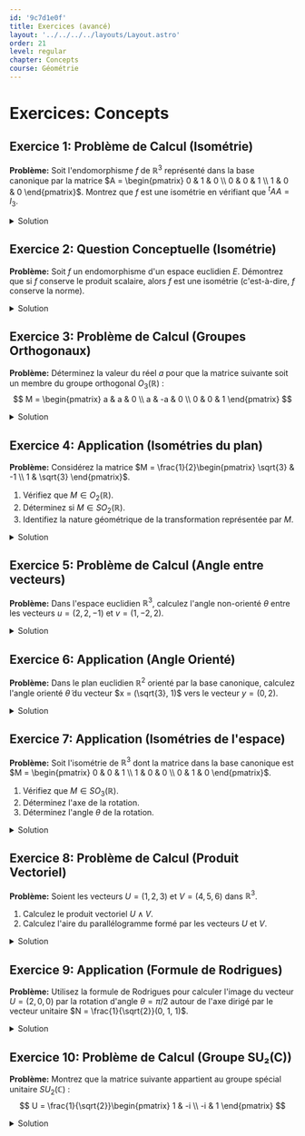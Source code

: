 ```yaml
---
id: '9c7d1e0f'
title: Exercices (avancé)
layout: '../../../../layouts/Layout.astro'
order: 21
level: regular
chapter: Concepts
course: Géométrie
---
```


# Exercices: Concepts

## Exercice 1: Problème de Calcul (Isométrie)

**Problème:** Soit l'endomorphisme $f$ de $\mathbb{R}^3$ représenté dans la base canonique par la matrice $A = \begin{pmatrix} 0 & 1 & 0 \\ 0 & 0 & 1 \\ 1 & 0 & 0 \end{pmatrix}$. Montrez que $f$ est une isométrie en vérifiant que ${}^tA A = I_3$.

<details>
<summary>Solution</summary>

**Méthode:** Une des caractérisations d'une isométrie représentée par une matrice $A$ dans une base orthonormée est que sa matrice est orthogonale, c'est-à-dire qu'elle vérifie la relation ${}^tA A = I$, où ${}^tA$ est la transposée de $A$ et $I$ est la matrice identité. Nous allons calculer le produit de la transposée de $A$ par $A$ et vérifier si le résultat est la matrice identité d'ordre 3.

**Étapes:**

1.  **Calculer la transposée de A.**
    La transposée d'une matrice s'obtient en échangeant ses lignes et ses colonnes.
    $$ A = \begin{pmatrix} 0 & 1 & 0 \\ 0 & 0 & 1 \\ 1 & 0 & 0 \end{pmatrix} \implies {}^tA = \begin{pmatrix} 0 & 0 & 1 \\ 1 & 0 & 0 \\ 0 & 1 & 0 \end{pmatrix} $$

2.  **Calculer le produit ${}^tA A$.**
    On multiplie la matrice transposée ${}^tA$ par la matrice $A$.
    $$ {}^tA A = \begin{pmatrix} 0 & 0 & 1 \\ 1 & 0 & 0 \\ 0 & 1 & 0 \end{pmatrix} \begin{pmatrix} 0 & 1 & 0 \\ 0 & 0 & 1 \\ 1 & 0 & 0 \end{pmatrix} $$
    Calculons chaque coefficient du produit :

    - Coefficient (1,1) : $(0)(0) + (0)(0) + (1)(1) = 1$
    - Coefficient (1,2) : $(0)(1) + (0)(0) + (1)(0) = 0$
    - Coefficient (1,3) : $(0)(0) + (0)(1) + (1)(0) = 0$
    - Coefficient (2,1) : $(1)(0) + (0)(0) + (0)(1) = 0$
    - Coefficient (2,2) : $(1)(1) + (0)(0) + (0)(0) = 1$
    - Coefficient (2,3) : $(1)(0) + (0)(1) + (0)(0) = 0$
    - Coefficient (3,1) : $(0)(0) + (1)(0) + (0)(1) = 0$
    - Coefficient (3,2) : $(0)(1) + (1)(0) + (0)(0) = 0$
    - Coefficient (3,3) : $(0)(0) + (1)(1) + (0)(0) = 1$

3.  **Comparer le résultat à la matrice identité.**
    Le résultat du produit est :
    $$ {}^tA A = \begin{pmatrix} 1 & 0 & 0 \\ 0 & 1 & 0 \\ 0 & 0 & 1 \end{pmatrix} = I_3 $$
    Puisque la condition ${}^tA A = I_3$ est satisfaite, l'endomorphisme $f$ représenté par $A$ est bien une isométrie.

**Réponse:** Le calcul montre que ${}^tA A = I_3$, ce qui prouve que l'endomorphisme $f$ est une isométrie de $\mathbb{R}^3$.

</details>

## Exercice 2: Question Conceptuelle (Isométrie)

**Problème:** Soit $f$ un endomorphisme d'un espace euclidien $E$. Démontrez que si $f$ conserve le produit scalaire, alors $f$ est une isométrie (c'est-à-dire, $f$ conserve la norme).

<details>
<summary>Solution</summary>

**Méthode:** La démonstration repose sur la définition de la norme d'un vecteur en termes de produit scalaire : $\|x\|^2 = \varphi(x, x)$. Nous utiliserons l'hypothèse que $f$ conserve le produit scalaire pour montrer qu'elle conserve la norme au carré, et donc la norme.

**Étapes:**

1.  **Énoncer l'hypothèse.**
    On suppose que $f$ conserve le produit scalaire, ce qui signifie que pour tous vecteurs $x, y \in E$, on a :
    $$ \varphi(f(x), f(y)) = \varphi(x, y) $$

2.  **Énoncer l'objectif.**
    On veut montrer que $f$ est une isométrie, c'est-à-dire que pour tout vecteur $x \in E$, on a :
    $$ \|f(x)\| = \|x\| $$

3.  **Utiliser la définition de la norme.**
    La norme au carré d'un vecteur $v$ est $\|v\|^2 = \varphi(v, v)$. Appliquons cette définition à $\|f(x)\|^2$.
    $$ \|f(x)\|^2 = \varphi(f(x), f(x)) $$

4.  **Appliquer l'hypothèse.**
    En utilisant l'hypothèse que $f$ conserve le produit scalaire avec $y = x$, on peut réécrire le terme de droite :
    $$ \varphi(f(x), f(x)) = \varphi(x, x) $$

5.  **Conclure.**
    En combinant les étapes 3 et 4, on obtient :
    $$ \|f(x)\|^2 = \|x\|^2 $$
    Puisque la norme d'un vecteur est toujours un nombre réel positif ou nul, on peut prendre la racine carrée des deux côtés :
    $$ \|f(x)\| = \|x\| $$
    Ceci est la définition d'une isométrie. La démonstration est terminée.

**Réponse:** En utilisant la définition de la norme $\|v\|^2 = \varphi(v,v)$ et l'hypothèse $\varphi(f(x), f(y)) = \varphi(x, y)$ pour le cas particulier $y=x$, on obtient $\|f(x)\|^2 = \varphi(f(x), f(x)) = \varphi(x, x) = \|x\|^2$, d'où $\|f(x)\| = \|x\|$.

</details>

## Exercice 3: Problème de Calcul (Groupes Orthogonaux)

**Problème:** Déterminez la valeur du réel $a$ pour que la matrice suivante soit un membre du groupe orthogonal $O_3(\mathbb{R})$ :
$$ M = \begin{pmatrix} a & a & 0 \\ a & -a & 0 \\ 0 & 0 & 1 \end{pmatrix} $$

<details>
<summary>Solution</summary>

**Méthode:** Une matrice appartient au groupe orthogonal $O_n(\mathbb{R})$ si et seulement si ses vecteurs colonnes forment une base orthonormée de $\mathbb{R}^n$. Cela signifie que chaque colonne doit être un vecteur de norme 1, et les colonnes doivent être deux à deux orthogonales. Nous allons appliquer ces conditions aux colonnes de $M$.

**Étapes:**

1.  **Identifier les vecteurs colonnes.**
    Soient $C_1, C_2, C_3$ les vecteurs colonnes de $M$ :
    $$ C_1 = \begin{pmatrix} a \\ a \\ 0 \end{pmatrix}, \quad C_2 = \begin{pmatrix} a \\ -a \\ 0 \end{pmatrix}, \quad C_3 = \begin{pmatrix} 0 \\ 0 \\ 1 \end{pmatrix} $$

2.  **Appliquer la condition de normalité (norme 1).**

    - Pour $C_1$ : $\|C_1\|^2 = a^2 + a^2 + 0^2 = 2a^2$. Pour que la norme soit 1, il faut $2a^2=1$.
    - Pour $C_2$ : $\|C_2\|^2 = a^2 + (-a)^2 + 0^2 = 2a^2$. C'est la même condition : $2a^2=1$.
    - Pour $C_3$ : $\|C_3\|^2 = 0^2 + 0^2 + 1^2 = 1$. Cette colonne est déjà de norme 1.

3.  **Résoudre l'équation pour $a$.**
    L'équation $2a^2 = 1$ donne $a^2 = 1/2$. Les solutions possibles pour $a$ sont donc $a = \frac{1}{\sqrt{2}}$ et $a = -\frac{1}{\sqrt{2}}$.

4.  **Appliquer la condition d'orthogonalité.**
    Nous devons vérifier que les produits scalaires entre les colonnes distinctes sont nuls.

    - $\langle C_1, C_2 \rangle = (a)(a) + (a)(-a) + (0)(0) = a^2 - a^2 = 0$. Cette condition est toujours vérifiée.
    - $\langle C_1, C_3 \rangle = (a)(0) + (a)(0) + (0)(1) = 0$. Cette condition est toujours vérifiée.
    - $\langle C_2, C_3 \rangle = (a)(0) + (-a)(0) + (0)(1) = 0$. Cette condition est toujours vérifiée.
      Toutes les conditions d'orthogonalité sont satisfaites quel que soit $a$.

5.  **Conclure.**
    La seule condition non triviale est $2a^2=1$. Les valeurs possibles pour $a$ sont donc $\frac{1}{\sqrt{2}}$ (ou $\frac{\sqrt{2}}{2}$) et $-\frac{1}{\sqrt{2}}$ (ou $-\frac{\sqrt{2}}{2}$).

**Réponse:** Les valeurs possibles pour $a$ sont $\pm\frac{1}{\sqrt{2}}$, soit $a=\frac{\sqrt{2}}{2}$ ou $a=-\frac{\sqrt{2}}{2}$.

</details>

## Exercice 4: Application (Isométries du plan)

**Problème:** Considérez la matrice $M = \frac{1}{2}\begin{pmatrix} \sqrt{3} & -1 \\ 1 & \sqrt{3} \end{pmatrix}$.

1. Vérifiez que $M \in O_2(\mathbb{R})$.
2. Déterminez si $M \in SO_2(\mathbb{R})$.
3. Identifiez la nature géométrique de la transformation représentée par $M$.

<details>
<summary>Solution</summary>

**Méthode:** Pour la première question, nous vérifions si $M$ est orthogonale en calculant ${}^tM M$. Pour la deuxième, nous calculons le déterminant de $M$. Pour la troisième, nous utilisons le déterminant pour identifier la transformation (rotation ou réflexion) et, si c'est une rotation, nous identifions l'angle en comparant $M$ à la forme générale d'une matrice de rotation.

**Étapes:**

1.  **Vérifier que $M \in O_2(\mathbb{R})$.**
    Calculons ${}^tM M$.
    $$ M = \begin{pmatrix} \sqrt{3}/2 & -1/2 \\ 1/2 & \sqrt{3}/2 \end{pmatrix} \implies {}^tM = \begin{pmatrix} \sqrt{3}/2 & 1/2 \\ -1/2 & \sqrt{3}/2 \end{pmatrix} $$
    $$ {}^tM M = \begin{pmatrix} \sqrt{3}/2 & 1/2 \\ -1/2 & \sqrt{3}/2 \end{pmatrix} \begin{pmatrix} \sqrt{3}/2 & -1/2 \\ 1/2 & \sqrt{3}/2 \end{pmatrix} $$
    $$ {}^tM M = \begin{pmatrix} (\frac{\sqrt{3}}{2})^2 + (\frac{1}{2})^2 & -\frac{\sqrt{3}}{4} + \frac{\sqrt{3}}{4} \\ -\frac{\sqrt{3}}{4} + \frac{\sqrt{3}}{4} & (\frac{-1}{2})^2 + (\frac{\sqrt{3}}{2})^2 \end{pmatrix} = \begin{pmatrix} \frac{3}{4} + \frac{1}{4} & 0 \\ 0 & \frac{1}{4} + \frac{3}{4} \end{pmatrix} = \begin{pmatrix} 1 & 0 \\ 0 & 1 \end{pmatrix} = I_2 $$
    La matrice $M$ est bien orthogonale, donc $M \in O_2(\mathbb{R})$.

2.  **Déterminer si $M \in SO_2(\mathbb{R})$.**
    Le groupe spécial orthogonal $SO_2(\mathbb{R})$ contient les matrices de $O_2(\mathbb{R})$ dont le déterminant est $+1$. Calculons $\det(M)$.
    $$ \det(M) = (\frac{\sqrt{3}}{2})(\frac{\sqrt{3}}{2}) - (-\frac{1}{2})(\frac{1}{2}) = \frac{3}{4} + \frac{1}{4} = 1 $$
    Puisque $\det(M) = 1$, on a $M \in SO_2(\mathbb{R})$.

3.  **Identifier la nature géométrique.**
    Les matrices de $SO_2(\mathbb{R})$ représentent des rotations du plan. Une matrice de rotation d'angle $\theta$ a la forme $R(\theta) = \begin{pmatrix} \cos(\theta) & -\sin(\theta) \\ \sin(\theta) & \cos(\theta) \end{pmatrix}$.
    En comparant avec notre matrice $M = \begin{pmatrix} \sqrt{3}/2 & -1/2 \\ 1/2 & \sqrt{3}/2 \end{pmatrix}$, nous devons trouver $\theta$ tel que :
    $$ \cos(\theta) = \frac{\sqrt{3}}{2} \quad \text{et} \quad \sin(\theta) = \frac{1}{2} $$
    L'unique angle $\theta \in [0, 2\pi)$ qui satisfait ces deux conditions est $\theta = \pi/6$ (ou 30°).
    La transformation est donc une rotation d'angle $\pi/6$.

**Réponse:**

1. $M \in O_2(\mathbb{R})$ car ${}^tM M = I_2$.
2. $M \in SO_2(\mathbb{R})$ car $\det(M) = 1$.
3. La transformation est une rotation plane d'angle $\theta = \pi/6$.

</details>

## Exercice 5: Problème de Calcul (Angle entre vecteurs)

**Problème:** Dans l'espace euclidien $\mathbb{R}^3$, calculez l'angle non-orienté $\theta$ entre les vecteurs $u = (2, 2, -1)$ et $v = (1, -2, 2)$.

<details>
<summary>Solution</summary>

**Méthode:** L'angle non-orienté $\theta$ entre deux vecteurs non nuls $u$ et $v$ est donné par la formule $\theta = \arccos\left(\frac{\langle u, v \rangle}{\|u\|\|v\|}\right)$. Nous devons calculer le produit scalaire $\langle u, v \rangle$, les normes $\|u\|$ et $\|v\|$, puis appliquer la formule.

**Étapes:**

1.  **Calculer le produit scalaire $\langle u, v \rangle$.**
    $$ \langle u, v \rangle = (2)(1) + (2)(-2) + (-1)(2) = 2 - 4 - 2 = -4 $$

2.  **Calculer la norme de chaque vecteur.**

    - Pour $u$: $\|u\| = \sqrt{2^2 + 2^2 + (-1)^2} = \sqrt{4 + 4 + 1} = \sqrt{9} = 3$.
    - Pour $v$: $\|v\| = \sqrt{1^2 + (-2)^2 + 2^2} = \sqrt{1 + 4 + 4} = \sqrt{9} = 3$.

3.  **Calculer le cosinus de l'angle.**
    $$ \cos(\theta) = \frac{\langle u, v \rangle}{\|u\|\|v\|} = \frac{-4}{3 \cdot 3} = -\frac{4}{9} $$

4.  **Trouver l'angle $\theta$.**
    $$ \theta = \arccos\left(-\frac{4}{9}\right) $$
    La valeur exacte est $\arccos(-4/9)$. En utilisant une calculatrice, on obtient une valeur approchée.
    $\theta \approx 2.03$ radians, soit environ $116.4^\circ$.

**Réponse:** L'angle non-orienté entre les vecteurs $u$ et $v$ est $\theta = \arccos\left(-\frac{4}{9}\right)$.

</details>

## Exercice 6: Application (Angle Orienté)

**Problème:** Dans le plan euclidien $\mathbb{R}^2$ orienté par la base canonique, calculez l'angle orienté $\tilde{\theta}$ du vecteur $x = (\sqrt{3}, 1)$ vers le vecteur $y = (0, 2)$.

<details>
<summary>Solution</summary>

**Méthode:** L'angle orienté $\tilde{\theta}$ de $x$ vers $y$ est défini par le système d'équations :
$\cos(\tilde{\theta}) = \frac{\langle x, y \rangle}{\|x\|\|y\|}$ et $\sin(\tilde{\theta}) = \frac{\det(x, y)}{\|x\|\|y\|}$.
Nous allons calculer tous les termes de ces deux expressions pour déterminer $\cos(\tilde{\theta})$ et $\sin(\tilde{\theta})$, puis en déduire l'angle $\tilde{\theta}$.

**Étapes:**

1.  **Calculer les normes des vecteurs.**

    - $\|x\| = \sqrt{(\sqrt{3})^2 + 1^2} = \sqrt{3 + 1} = \sqrt{4} = 2$.
    - $\|y\| = \sqrt{0^2 + 2^2} = \sqrt{4} = 2$.

2.  **Calculer le produit scalaire.**
    $$ \langle x, y \rangle = (\sqrt{3})(0) + (1)(2) = 2 $$

3.  **Calculer le déterminant.**
    Le déterminant est calculé dans la base canonique, qui est directe.
    $$ \det(x, y) = \begin{vmatrix} \sqrt{3} & 0 \\ 1 & 2 \end{vmatrix} = (\sqrt{3})(2) - (0)(1) = 2\sqrt{3} $$

4.  **Calculer $\cos(\tilde{\theta})$ et $\sin(\tilde{\theta})$.**

    - $\cos(\tilde{\theta}) = \frac{\langle x, y \rangle}{\|x\|\|y\|} = \frac{2}{2 \cdot 2} = \frac{1}{2}$.
    - $\sin(\tilde{\theta}) = \frac{\det(x, y)}{\|x\|\|y\|} = \frac{2\sqrt{3}}{2 \cdot 2} = \frac{\sqrt{3}}{2}$.

5.  **Déterminer l'angle $\tilde{\theta}$.**
    Nous cherchons l'angle $\tilde{\theta}$ (généralement dans $[0, 2\pi)$ ou $(-\pi, \pi]$) tel que $\cos(\tilde{\theta}) = 1/2$ et $\sin(\tilde{\theta}) = \sqrt{3}/2$.
    L'unique solution dans $[0, 2\pi)$ est $\tilde{\theta} = \pi/3$.

**Réponse:** L'angle orienté du vecteur $x$ vers le vecteur $y$ est $\tilde{\theta} = \frac{\pi}{3}$ radians (ou 60°).

</details>

## Exercice 7: Application (Isométries de l'espace)

**Problème:** Soit l'isométrie de $\mathbb{R}^3$ dont la matrice dans la base canonique est $M = \begin{pmatrix} 0 & 0 & 1 \\ 1 & 0 & 0 \\ 0 & 1 & 0 \end{pmatrix}$.

1. Vérifiez que $M \in SO_3(\mathbb{R})$.
2. Déterminez l'axe de la rotation.
3. Déterminez l'angle $\theta$ de la rotation.

<details>
<summary>Solution</summary>

**Méthode:**

1. Pour vérifier que $M \in SO_3(\mathbb{R})$, nous devons montrer que $M$ est orthogonale (${}^tM M = I_3$) et que son déterminant est 1.
2. L'axe de rotation est la droite de vecteurs invariants, c'est-à-dire l'espace propre associé à la valeur propre 1. Nous devons résoudre l'équation $Mx = x$, soit $(M - I_3)x = 0$.
3. L'angle de rotation $\theta$ est lié à la trace de la matrice par la formule $\text{Tr}(M) = 1 + 2\cos(\theta)$.

**Étapes:**

1.  **Vérifier que $M \in SO_3(\mathbb{R})$.**

    - Orthogonalité : $M$ est une matrice de permutation, on a déjà vu dans l'exercice 1 que ce type de matrice est orthogonal (${}^tM M = I_3$).
    - Déterminant : $\det(M) = 0(0) - 0(1) + 1(1) = 1$.
      Puisque $M$ est orthogonale et $\det(M)=1$, $M \in SO_3(\mathbb{R})$, c'est donc une rotation.

2.  **Déterminer l'axe de rotation.**
    On cherche un vecteur $x = (a, b, c)$ tel que $Mx = x$.
    $$ \begin{pmatrix} 0 & 0 & 1 \\ 1 & 0 & 0 \\ 0 & 1 & 0 \end{pmatrix} \begin{pmatrix} a \\ b \\ c \end{pmatrix} = \begin{pmatrix} a \\ b \\ c \end{pmatrix} \implies \begin{pmatrix} c \\ a \\ b \end{pmatrix} = \begin{pmatrix} a \\ b \\ c \end{pmatrix} $$
    Cela nous donne le système d'équations : $c=a$, $a=b$, $b=c$.
    Toutes ces équations se réduisent à $a=b=c$. Un vecteur directeur de l'axe est donc $(1, 1, 1)$. L'axe est la droite vectorielle engendrée par ce vecteur.

3.  **Déterminer l'angle de rotation.**
    Calculons la trace de $M$.
    $$ \text{Tr}(M) = 0 + 0 + 0 = 0 $$
    Utilisons la formule $\text{Tr}(M) = 1 + 2\cos(\theta)$.
    $$ 0 = 1 + 2\cos(\theta) \implies 2\cos(\theta) = -1 \implies \cos(\theta) = -1/2 $$
    Les angles possibles sont $\theta = 2\pi/3$ ou $\theta = -2\pi/3$. Le signe de l'angle dépend de l'orientation de l'axe, que nous n'avons pas fixée. On peut donner la valeur absolue de l'angle.

**Réponse:**
L'isométrie est une rotation d'axe dirigé par le vecteur $N=(1,1,1)$ et d'angle $\theta$ tel que $\cos(\theta) = -1/2$. L'angle de rotation est de $\frac{2\pi}{3}$ radians (120°).

</details>

## Exercice 8: Problème de Calcul (Produit Vectoriel)

**Problème:** Soient les vecteurs $U = (1, 2, 3)$ et $V = (4, 5, 6)$ dans $\mathbb{R}^3$.

1. Calculez le produit vectoriel $U \land V$.
2. Calculez l'aire du parallélogramme formé par les vecteurs $U$ et $V$.

<details>
<summary>Solution</summary>

**Méthode:**

1. Le produit vectoriel se calcule avec la formule en coordonnées :
   $U \land V = (u_2 v_3 - u_3 v_2, u_3 v_1 - u_1 v_3, u_1 v_2 - u_2 v_1)$.
2. L'aire du parallélogramme sous-tendu par $U$ et $V$ est égale à la norme de leur produit vectoriel, $\|U \land V\|$.

**Étapes:**

1.  **Calculer $U \land V$.**
    $$ U = (1, 2, 3) \quad V = (4, 5, 6) $$
    $$ U \land V = ( (2)(6) - (3)(5), (3)(4) - (1)(6), (1)(5) - (2)(4) ) $$
    $$ U \land V = (12 - 15, 12 - 6, 5 - 8) $$
    $$ U \land V = (-3, 6, -3) $$

2.  **Calculer l'aire du parallélogramme.**
    L'aire $A$ est la norme du vecteur que nous venons de calculer.
    $$ A = \|U \land V\| = \|(-3, 6, -3)\| $$
    $$ A = \sqrt{(-3)^2 + 6^2 + (-3)^2} = \sqrt{9 + 36 + 9} = \sqrt{54} $$
    On peut simplifier la racine carrée : $\sqrt{54} = \sqrt{9 \times 6} = 3\sqrt{6}$.

**Réponse:**

1. Le produit vectoriel est $U \land V = (-3, 6, -3)$.
2. L'aire du parallélogramme est $A = 3\sqrt{6}$ unités d'aire.

</details>

## Exercice 9: Application (Formule de Rodrigues)

**Problème:** Utilisez la formule de Rodrigues pour calculer l'image du vecteur $U=(2, 0, 0)$ par la rotation d'angle $\theta = \pi/2$ autour de l'axe dirigé par le vecteur unitaire $N = \frac{1}{\sqrt{2}}(0, 1, 1)$.

<details>
<summary>Solution</summary>

**Méthode:** La formule de Rodrigues donne l'image $\mathcal{R}(U)$ d'un vecteur $U$ par une rotation d'angle $\theta$ autour d'un axe dirigé par un vecteur unitaire $N$ :
$$ \mathcal{R}(U) = \cos(\theta)U + (1 - \cos(\theta))\langle U, N \rangle N + \sin(\theta)N \land U $$
Nous allons calculer chaque terme de cette formule.

**Étapes:**

1.  **Identifier les données.**

    - $U = (2, 0, 0)$
    - $N = (0, 1/\sqrt{2}, 1/\sqrt{2})$
    - $\theta = \pi/2$, donc $\cos(\theta) = 0$ et $\sin(\theta) = 1$.

2.  **Simplifier la formule pour $\theta=\pi/2$.**
    Quand $\cos(\theta)=0$ et $\sin(\theta)=1$, la formule devient :
    $$ \mathcal{R}(U) = (0)U + (1-0)\langle U, N \rangle N + (1)N \land U = \langle U, N \rangle N + N \land U $$

3.  **Calculer le produit scalaire $\langle U, N \rangle$.**
    $$ \langle U, N \rangle = (2)(0) + (0)(1/\sqrt{2}) + (0)(1/\sqrt{2}) = 0 $$

4.  **Calculer le produit vectoriel $N \land U$.**
    $$ N \land U = (0, 1/\sqrt{2}, 1/\sqrt{2}) \land (2, 0, 0) $$
    $$ N \land U = \left( \frac{1}{\sqrt{2}}(0) - \frac{1}{\sqrt{2}}(0), \frac{1}{\sqrt{2}}(2) - (0)(0), (0)(0) - \frac{1}{\sqrt{2}}(2) \right) $$
    $$ N \land U = (0, 2/\sqrt{2}, -2/\sqrt{2}) = (0, \sqrt{2}, -\sqrt{2}) $$

5.  **Calculer $\mathcal{R}(U)$.**
    $$ \mathcal{R}(U) = \langle U, N \rangle N + N \land U = (0)N + (0, \sqrt{2}, -\sqrt{2}) $$
    $$ \mathcal{R}(U) = (0, \sqrt{2}, -\sqrt{2}) $$

**Réponse:** L'image du vecteur $U=(2, 0, 0)$ par la rotation est $\mathcal{R}(U) = (0, \sqrt{2}, -\sqrt{2})$.

</details>

## Exercice 10: Problème de Calcul (Groupe SU₂(C))

**Problème:** Montrez que la matrice suivante appartient au groupe spécial unitaire $SU_2(\mathbb{C})$ :
$$ U = \frac{1}{\sqrt{2}}\begin{pmatrix} 1 & -i \\ -i & 1 \end{pmatrix} $$

<details>
<summary>Solution</summary>

**Méthode:** Pour montrer qu'une matrice $U$ appartient à $SU_2(\mathbb{C})$, nous devons vérifier deux conditions :

1.  Elle est unitaire : $U^*U = I_2$, où $U^*$ est la transposée conjuguée de $U$.
2.  Son déterminant est 1 : $\det(U) = 1$.

**Étapes:**

1.  **Calculer la matrice adjointe $U^*$.**
    L'adjointe $U^*$ est la transposée de la matrice dont on a pris le conjugué de chaque élément.
    $$ U = \begin{pmatrix} 1/\sqrt{2} & -i/\sqrt{2} \\ -i/\sqrt{2} & 1/\sqrt{2} \end{pmatrix} $$
    Le conjugué $\overline{U}$ est :
    $$ \overline{U} = \begin{pmatrix} 1/\sqrt{2} & i/\sqrt{2} \\ i/\sqrt{2} & 1/\sqrt{2} \end{pmatrix} $$
    La transposée de $\overline{U}$ est $U^* = {}^t\overline{U}$:
    $$ U^\* = \begin{pmatrix} 1/\sqrt{2} & i/\sqrt{2} \\ i/\sqrt{2} & 1/\sqrt{2} \end{pmatrix} $$

2.  **Vérifier la condition d'unitarité $U^*U=I_2$.**
    $$ U^*U = \frac{1}{\sqrt{2}}\begin{pmatrix} 1 & i \\ i & 1 \end{pmatrix} \frac{1}{\sqrt{2}}\begin{pmatrix} 1 & -i \\ -i & 1 \end{pmatrix} = \frac{1}{2} \begin{pmatrix} 1 & i \\ i & 1 \end{pmatrix} \begin{pmatrix} 1 & -i \\ -i & 1 \end{pmatrix} $$
    $$ U^*U = \frac{1}{2} \begin{pmatrix} 1(1) + i(-i) & 1(-i) + i(1) \\ i(1) + 1(-i) & i(-i) + 1(1) \end{pmatrix} = \frac{1}{2} \begin{pmatrix} 1 - i^2 & -i + i \\ i - i & -i^2 + 1 \end{pmatrix} $$
    Puisque $i^2 = -1$, on a :
    $$ U^\*U = \frac{1}{2} \begin{pmatrix} 1 - (-1) & 0 \\ 0 & -(-1) + 1 \end{pmatrix} = \frac{1}{2} \begin{pmatrix} 2 & 0 \\ 0 & 2 \end{pmatrix} = \begin{pmatrix} 1 & 0 \\ 0 & 1 \end{pmatrix} = I_2 $$
    La matrice est bien unitaire.

3.  **Vérifier la condition sur le déterminant.**
    $$ \det(U) = (\frac{1}{\sqrt{2}})(\frac{1}{\sqrt{2}}) - (\frac{-i}{\sqrt{2}})(\frac{-i}{\sqrt{2}}) = \frac{1}{2} - \frac{(-i)^2}{2} = \frac{1}{2} - \frac{i^2}{2} $$
    $$ \det(U) = \frac{1}{2} - \frac{-1}{2} = \frac{1}{2} + \frac{1}{2} = 1 $$
    Le déterminant est bien 1.

4.  **Conclure.**
    Puisque $U$ est unitaire et que son déterminant est 1, elle appartient au groupe $SU_2(\mathbb{C})$.

**Réponse:** La matrice $U$ est bien unitaire ($U^*U=I_2$) et son déterminant est 1. Par conséquent, $U \in SU_2(\mathbb{C})$.

</details>

